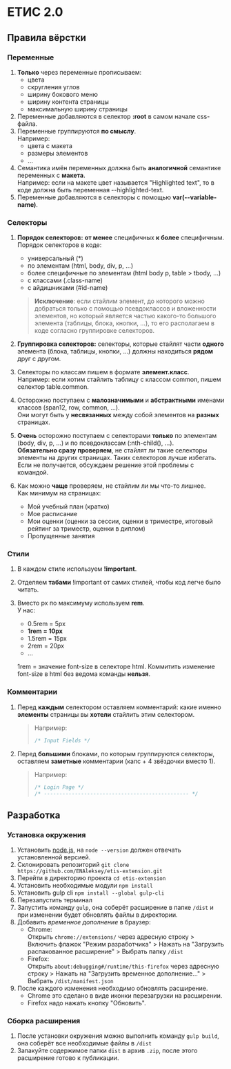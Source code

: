 # ЕТИС 2.0

## Правила вёрстки

### Переменные

1. **Только** через переменные прописываем:
    * цвета
    * скругления углов
    * ширину бокового меню
    * ширину контента страницы
    * максимальную ширину страницы
2. Переменные добавляются в селектор **:root** в самом начале css-файла.
3. Переменные группируются **по смыслу**.  
Например:
    * цвета с макета
    * размеры элементов
    * ...
4. Семантика имён переменных должна быть **аналогичной** семантике переменных с **макета**.  
Например: если на макете цвет называется "Highlighted text", то в коде должна быть переменная --highlighted-text.
5. Переменные добавляются в селекторы с помощью **var(--variable-name)**.

### Селекторы

1. **Порядок селекторов:** **от менее** специфичных **к более** специфичным.  
Порядок селекторов в коде:  
    * универсальный (*)
    * по элементам (html, body, div, p, ...)
    * более специфичные по элементам (html body p, table > tbody, ...)
    * с классами (.class-name)
    * с айдишниками (#id-name)

    > **Исключение**: если стайлим элемент, до которого можно добраться только с помощью псевдоклассов и вложенности элементов, но который является частью какого-то большого элемента (таблицы, блока, кнопки, ...), то его располагаем в коде согласно группировке селекторов.
2. **Группировка селекторов:** селекторы, которые стайлят части **одного** элемента (блока, таблицы, кнопки, ...) должны находиться **рядом** друг с другом.
3. Селекторы по классам пишем в формате **элемент.класс**.  
Например: если хотим стайлить таблицу с классом common, пишем селектор table.common.
4. Осторожно поступаем с **малозначимыми** и **абстрактными** именами классов (span12, row, common, ...).  
Они могут быть у **несвязанных** между собой элементов на **разных** страницах.
5. **Очень** осторожно поступаем с селекторами **только** по элементам (body, div, p, ...) и по псевдоклассам (:nth-child(), ...).  
**Обязательно сразу проверяем**, не стайлят ли такие селекторы элементы на других страницах. Таких селекторов лучше избегать. Если не получается, обсуждаем решение этой проблемы с командой.
6. Как можно **чаще** проверяем, не стайлим ли мы что-то лишнее.  
Как минимум на страницах:
    * Мой учебный план (кратко)
    * Мое расписание
    * Мои оценки (оценки за сессии, оценки в триместре, итоговый рейтинг за триместр, оценки в диплом)
    * Пропущенные занятия

### Стили

1. В каждом стиле используем **!important**.
2. Отделяем **табами** !important от самих стилей, чтобы код легче было читать.
3. Вместо px по максимуму используем **rem**.  
У нас:  
    * 0.5rem = 5px
    * **1rem = 10px**
    * 1.5rem = 15px
    * 2rem = 20px
    * …

    1rem = значение font-size в селекторе html. Коммитить изменение font-size в html без ведома команды **нельзя**.

### Комментарии

1. Перед **каждым** селектором оставляем комментарий: какие именно **элементы** страницы вы **хотели** стайлить этим селектором.
   > Например:
   >
   > ```css
   > /* Input Fields */
   > ```

2. Перед **большими** блоками, по которым группируются селекторы, оставляем **заметные** комментарии (капс + 4 звёздочки вместо 1).  
   > Например:
   >
   > ```css
   > /* Login Page */
   > /* ----------------------------------------------- */
   > ```

## Разработка

### Установка окружения

1. Установить [node.js](https://nodejs.org/en/), на `node --version` должен отвечать установленной версией.
2. Склонировать репозиторий `git clone https://github.com/ENAleksey/etis-extension.git`
3. Перейти в директорию проекта `cd etis-extension`
4. Установить необходимые модули `npm install`
5. Установить gulp cli `npm install --global gulp-cli`
6. Перезапустить терминал
7. Запустить команду `gulp`, она соберёт расширение в папке `/dist` и при изменении будет обновлять файлы в директории.
8. Добавить *временное дополнение* в браузер:
   * Chrome:  
      Открыть `chrome://extensions/` через адресную строку > Включить флажок "Режим разработчика" > Нажать на "Загрузить распакованное расширение" > Выбрать папку `/dist`
   * Firefox:  
      Открыть `about:debugging#/runtime/this-firefox` через адресную строку > Нажать на "Загрузить временное дополнение..." > Выбрать `/dist/manifest.json`
9. После каждого изменения необходимо обновлять расширение.  
   * Chrome это сделано в виде иконки перезагрузки на расширении.  
   * Firefox надо нажать кнопку "Обновить".

### Сборка расширения

1. После установки окружения можно выполнить команду `gulp build`, она соберёт все необходимые файлы в `/dist`
2. Запакуйте содержимое папки `dist` в архив `.zip`, после этого расширение готово к публикации.
